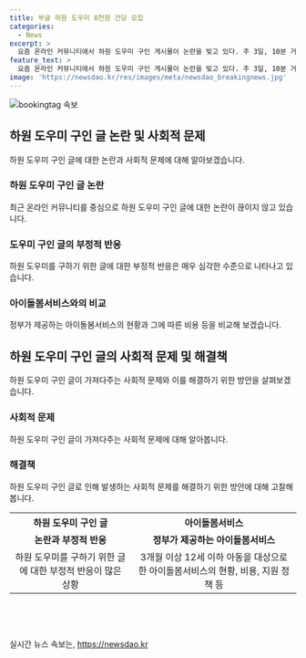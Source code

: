 ```yaml
---
title: 부글 하원 도우미 8천원 건당 모집
categories:
  - News
excerpt: >
  요즘 온라인 커뮤니티에서 하원 도우미 구인 게시물이 논란을 빚고 있다. 주 3일, 10분 거리의 자녀 학교까지 이동하는데 차량 이용을 요구하며, 시급은 8000원인데도 높은 요구사항이 논란을 일으키고 있다. 이런 구인 공고에 대한 부정적인 반응이 이어지고 있는데, 특히 지난 3월에는 하원 도우미에게 아이 돌봄뿐 아니라 식사, 설거지도 요구하는 게시물 또한 논란이 되었다. 함께하여 이런 논란에 대해 정부의 아이돌봄서비스 지원 사업에 대한 정보도 소개한다.
feature_text: >
  요즘 온라인 커뮤니티에서 하원 도우미 구인 게시물이 논란을 빚고 있다. 주 3일, 10분 거리의 자녀 학교까지 이동하는데 차량 이용을 요구하며, 시급은 8000원인데도 높은 요구사항이 논란을 일으키고 있다. 이런 구인 공고에 대한 부정적인 반응이 이어지고 있는데, 특히 지난 3월에는 하원 도우미에게 아이 돌봄뿐 아니라 식사, 설거지도 요구하는 게시물 또한 논란이 되었다. 함께하여 이런 논란에 대해 정부의 아이돌봄서비스 지원 사업에 대한 정보도 소개한다.
image: 'https://newsdao.kr/res/images/meta/newsdao_breakingnews.jpg'
---
```


<p><img src="https://newsdao.kr/res/images/meta/newsdao_breakingnews.jpg" alt="bookingtag 속보" /></p>

<h2 data-ke-size="size26">하원 도우미 구인 글 논란 및 사회적 문제</h2>

<p data-ke-size="size16">하원 도우미 구인 글에 대한 논란과 사회적 문제에 대해 알아보겠습니다.</p>

<h3><b>하원 도우미 구인 글 논란</b></h3>

<p data-ke-size="size16">최근 온라인 커뮤니티를 중심으로 하원 도우미 구인 글에 대한 논란이 끊이지 않고 있습니다.</p>

<h3><b>도우미 구인 글의 부정적 반응</b></h3>

<p data-ke-size="size16">하원 도우미를 구하기 위한 글에 대한 부정적 반응은 매우 심각한 수준으로 나타나고 있습니다.</p>

<h3><b>아이돌봄서비스와의 비교</b></h3>

<p data-ke-size="size16">정부가 제공하는 아이돌봄서비스의 현황과 그에 따른 비용 등을 비교해 보겠습니다.</p>

<h2 data-ke-size="size26">하원 도우미 구인 글의 사회적 문제 및 해결책</h2>

<p data-ke-size="size16">하원 도우미 구인 글이 가져다주는 사회적 문제와 이를 해결하기 위한 방안을 살펴보겠습니다.</p>

<h3><b>사회적 문제</b></h3>

<p data-ke-size="size16">하원 도우미 구인 글이 가져다주는 사회적 문제에 대해 알아봅니다.</p>

<h3><b>해결책</b></h3>

<p data-ke-size="size16">하원 도우미 구인 글로 인해 발생하는 사회적 문제를 해결하기 위한 방안에 대해 고찰해 봅니다.</p>

<table>
    <tr>
        <th style="text-align: center;">하원 도우미 구인 글</th>
        <th style="text-align: center;">아이돌봄서비스</th>
    </tr>
    <tr>
        <td style="text-align: center; height: 17px;"><b>논란과 부정적 반응</b></td>
        <td style="text-align: center; height: 17px;"><b>정부가 제공하는 아이돌봄서비스</b></td>
    </tr>
    <tr>
        <td style="text-align: center;">하원 도우미를 구하기 위한 글에 대한 부정적 반응이 많은 상황</td>
        <td style="text-align: center;">3개월 이상 12세 이하 아동을 대상으로 한 아이돌봄서비스의 현황, 비용, 지원 정책 등</td>
    </tr>
</table>

<p data-ke-size="size16">&nbsp;</p>

<p data-ke-size="size16">&nbsp;</p>
실시간 뉴스 속보는, <a href="https://newsdao.kr" rel="dofollow">https://newsdao.kr</a>


